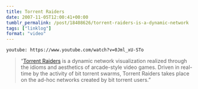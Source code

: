 ```yaml
---
title: Torrent Raiders
date: 2007-11-05T12:00:41+00:00
tumblr_permalink: /post/18408626/torrent-raiders-is-a-dynamic-network
tags: ["linklog"]
format: "video"
---
```


`youtube: https://www.youtube.com/watch?v=0Jml_xU-STo`

> &ldquo;[Torrent Raiders][1] is a dynamic network visualization realized through the idioms and aesthetics of arcade-style video games. Driven in real-time by the activity of bit torrent swarms, Torrent Raiders takes place on the ad-hoc networks created by bit torrent users.&rdquo;

[1]: https://rhizome.org/art/artbase/artwork/torrent-raiders/
